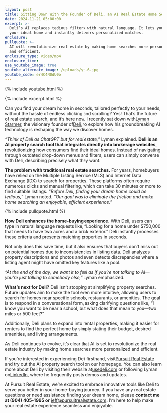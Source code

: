 ```yaml
---
layout: post
title: Sitting Down With the Founder of Deli, an AI Real Estate Home Search App
date: 2024-11-21 05:00:00
excerpt: >-
  Deli’s AI replaces tedious filters with natural language. It lets you describe
  your ideal home and instantly delivers personalized matches.
enclosure:
pullquote: >-
  AI will revolutionize real estate by making home searches more personalized
  and efficient.
enclosure_type: video/mp4
enclosure_time:
use_youtube_image: true
youtube_alternate_image: /uploads/yt-6.jpg
youtube_code: er4C4N0dU0o
---
```

{% include youtube.html %}

{% include excerpt.html %}

Can you find your dream home in seconds, tailored perfectly to your needs, without the hassle of endless clicking and scrolling? Yes! That’s the future of real estate search, and it’s here now. I recently sat down with[<u>Lyman Starmer</u>](https://www.linkedin.com/in/lymanstarmer/), the visionary founder of[<u>Deli</u>](https://usedeli.com/), to explore how his groundbreaking AI technology is reshaping the way we discover homes.

*“Think of Deli as ChatGPT but for real estate,”* Lyman explained. **Deli is an AI property search tool that integrates directly into brokerage websites**, revolutionizing how consumers find their ideal homes. Instead of navigating through outdated drop-down menus and filters, users can simply converse with Deli, describing precisely what they want.

**The problem with traditional real estate searches.** For years, homebuyers have relied on the Multiple Listing Service (MLS) and Internet Data Exchange (IDX) to search for properties. These platforms often require numerous clicks and manual filtering, which can take 30 minutes or more to find suitable listings. *“Before Deli, finding your dream home could be tedious,”* Lyman noted. *“Our goal was to eliminate the friction and make home searching an enjoyable, efficient experience.”*

{% include pullquote.html %}

**How Deli enhances the home-buying experience.** With Deli, users can type in natural language requests like, “Looking for a home under $750,000 that needs to have two acres and a brick exterior.” Deli instantly processes these criteria and presents matching properties in seconds.

Not only does this save time, but it also ensures that buyers don’t miss out on potential homes due to inconsistencies in listing data. Deli analyzes property descriptions and photos and even detects discrepancies where a listing agent might have omitted key features like a pool.

*“At the end of the day, we want it to feel as if you’re not talking to AI—you’re just talking to somebody else,”* Lyman emphasized.

**What’s next for Deli?** Deli isn’t stopping at simplifying property searches. Future updates aim to make the tool even more intuitive, allowing users to search for homes near specific schools, restaurants, or amenities. The goal is to respond in a conversational form, asking clarifying questions like, “I know you want to be near a school, but what does that mean to you—two miles or 500 feet?”

Additionally, Deli plans to expand into rental properties, making it easier for renters to find the perfect home by simply stating their budget, desired amenities, and living arrangements.

As Deli continues to evolve, it’s clear that AI is set to revolutionize the real estate industry by making home searches more personalized and efficient.

If you’re interested in experiencing Deli firsthand, visit[<u>Pursuit Real Estate</u>](https://pursuitrealestate.com/) and try out the AI property search tool on our homepage. You can also learn more about Deli by visiting their website at[<u>usedeli.com</u>](https://usedeli.com/) or following Lyman on[<u>LinkedIn</u>](https://www.linkedin.com/in/lymanstarmer/), where he frequently posts demos and updates.

At Pursuit Real Estate, we’re excited to embrace innovative tools like Deli to serve you better in your home-buying journey. If you have any real estate questions or need assistance finding your dream home, please **contact me at (904) 405-1995 or** [jeff@pursuitrealestate.com](mailto:jeff@pursuitrealestate.com)**.** I’m here to help make your real estate experience seamless and enjoyable.